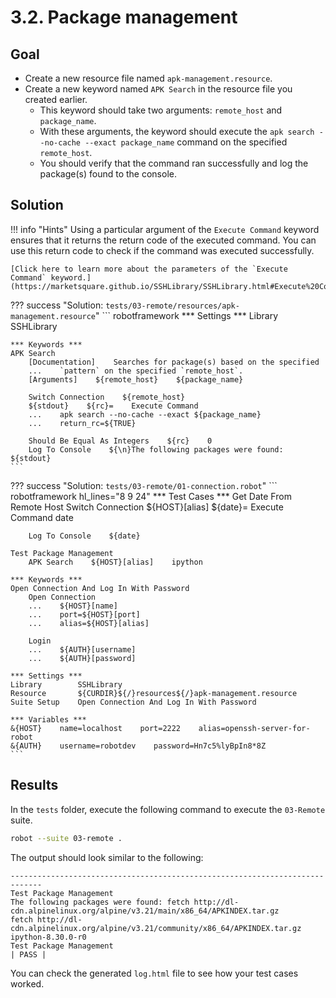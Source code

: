 # 3.2. Package management

## Goal

* Create a new resource file named `apk-management.resource`.
* Create a new keyword named `APK Search` in the resource file you created earlier.
  * This keyword should take two arguments: `remote_host` and `package_name`.
  * With these arguments, the keyword should execute the `apk search --no-cache --exact package_name` command on the specified `remote_host`.
  * You should verify that the command ran successfully and log the package(s) found to the console.

## Solution

!!! info "Hints"
    Using a particular argument of the `Execute Command` keyword ensures that it returns the return code of the executed command. You can use this return code to check if the command was executed successfully.

    [Click here to learn more about the parameters of the `Execute Command` keyword.](https://marketsquare.github.io/SSHLibrary/SSHLibrary.html#Execute%20Command).

??? success "Solution: `tests/03-remote/resources/apk-management.resource`"
    ``` robotframework
    *** Settings ***
    Library    SSHLibrary

    *** Keywords ***
    APK Search
        [Documentation]    Searches for package(s) based on the specified
        ...    `pattern` on the specified `remote_host`.
        [Arguments]    ${remote_host}    ${package_name}

        Switch Connection    ${remote_host}
        ${stdout}    ${rc}=    Execute Command
        ...    apk search --no-cache --exact ${package_name}
        ...    return_rc=${TRUE}

        Should Be Equal As Integers    ${rc}    0
        Log To Console    ${\n}The following packages were found: ${stdout}
    ```

??? success "Solution: `tests/03-remote/01-connection.robot`"
    ``` robotframework hl_lines="8 9 24"
    *** Test Cases ***
    Get Date From Remote Host
        Switch Connection    ${HOST}[alias]
        ${date}=    Execute Command    date

        Log To Console    ${date}

    Test Package Management
        APK Search    ${HOST}[alias]    ipython

    *** Keywords ***
    Open Connection And Log In With Password
        Open Connection
        ...    ${HOST}[name]
        ...    port=${HOST}[port]
        ...    alias=${HOST}[alias]

        Login
        ...    ${AUTH}[username]
        ...    ${AUTH}[password]

    *** Settings ***
    Library        SSHLibrary
    Resource       ${CURDIR}${/}resources${/}apk-management.resource
    Suite Setup    Open Connection And Log In With Password

    *** Variables ***
    &{HOST}    name=localhost    port=2222    alias=openssh-server-for-robot
    &{AUTH}    username=robotdev    password=Hn7c5%lyBpIn8*8Z
    ```

## Results

In the `tests` folder, execute the following command to execute the `03-Remote` suite.

``` bash
robot --suite 03-remote .
```

The output should look similar to the following:

    -----------------------------------------------------------------------------
    Test Package Management
    The following packages were found: fetch http://dl-cdn.alpinelinux.org/alpine/v3.21/main/x86_64/APKINDEX.tar.gz
    fetch http://dl-cdn.alpinelinux.org/alpine/v3.21/community/x86_64/APKINDEX.tar.gz
    ipython-8.30.0-r0
    Test Package Management                                               | PASS |

You can check the generated `log.html` file to see how your test cases worked.
